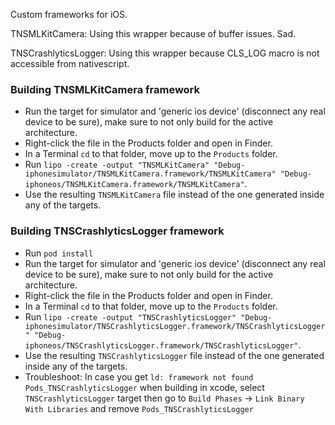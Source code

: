 Custom frameworks for iOS.

TNSMLKitCamera: Using this wrapper because of buffer issues. Sad.

TNSCrashlyticsLogger: Using this wrapper because CLS_LOG macro is not accessible from nativescript.

### Building TNSMLKitCamera framework
- Run the target for simulator and 'generic ios device' (disconnect any real device to be sure), make sure to not only build for the active architecture.
- Right-click the file in the Products folder and open in Finder.
- In a Terminal `cd` to that folder, move up to the `Products` folder.
- Run `lipo -create -output "TNSMLKitCamera" "Debug-iphonesimulator/TNSMLKitCamera.framework/TNSMLKitCamera" "Debug-iphoneos/TNSMLKitCamera.framework/TNSMLKitCamera"`.
- Use the resulting `TNSMLKitCamera` file instead of the one generated inside any of the targets.

### Building TNSCrashlyticsLogger framework
- Run `pod install`
- Run the target for simulator and 'generic ios device' (disconnect any real device to be sure), make sure to not only build for the active architecture.
- Right-click the file in the Products folder and open in Finder.
- In a Terminal `cd` to that folder, move up to the `Products` folder.
- Run `lipo -create -output "TNSCrashlyticsLogger" "Debug-iphonesimulator/TNSCrashlyticsLogger.framework/TNSCrashlyticsLogger" "Debug-iphoneos/TNSCrashlyticsLogger.framework/TNSCrashlyticsLogger"`.
- Use the resulting `TNSCrashlyticsLogger` file instead of the one generated inside any of the targets.
- Troubleshoot: In case you get `ld: framework not found Pods_TNSCrashlyticsLogger` when building in xcode, select `TNSCrashlyticsLogger` target then go to `Build Phases` -> `Link Binary With Libraries` and remove `Pods_TNSCrashlyticsLogger`
